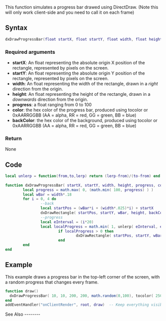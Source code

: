 <lowercasetitle/>

This function simulates a progress bar drawed using DirectDraw. (Note this will only work client-side and you need to call it on each frame)

Syntax
------

``` lua
dxDrawProgressBar(float startX, float startY, float width, float height, float progress, int color, int backColor)
```

### Required arguments

-   **startX**: An float representing the absolute origin X position of the rectangle, represented by pixels on the screen.
-   **startY**: An float representing the absolute origin Y position of the rectangle, represented by pixels on the screen.
-   **width**: An float representing the width of the rectangle, drawn in a *right* direction from the origin.
-   **height**: An float representing the height of the rectangle, drawn in a *downwards* direction from the origin.
-   **progress**: a float ranging from 0 to 100
-   **color**: the hex color of the progress bar, produced using tocolor or 0xAARRGGBB (AA = alpha, RR = red, GG = green, BB = blue)
-   **backColor**: the hex color of the background, produced using tocolor or 0xAARRGGBB (AA = alpha, RR = red, GG = green, BB = blue)

### Return

None

Code
----

``` lua
local unlerp = function(from,to,lerp) return (lerp-from)/(to-from) end
 
function dxDrawProgressBar( startX, startY, width, height, progress, color, backColor )
        local progress = math.max( 0, (math.min( 100, progress) ) )
        local wBar = width*.18
        for i = 0, 4 do
                --back
                local startPos = (wBar*i + (width*.025)*i) + startX
                dxDrawRectangle( startPos, startY, wBar, height, backColor )
                --progress
                local eInterval = (i*20)
                local localProgress = math.min( 1, unlerp( eInterval, eInterval + 20, progress ) )
                        if localProgress > 0 then
                                dxDrawRectangle( startPos, startY, wBar*localProgress, height, color )
                        end
        end
end
```

Example
-------

<section name="Example" class="client" show="true">
This example draws a progress bar in the top-left corner of the screen, with a random progress that changes every frame.

``` lua
function draw()
  dxDrawProgressBar( 10, 10, 200, 200, math.random(0,100), tocolor( 250, 50, 50, 255), tocolor( 255, 255, 255, 255) )
end
addEventHandler("onClientRender", root, draw)  -- Keep everything visible with onClientRender.
```

</section>
See Also
--------
